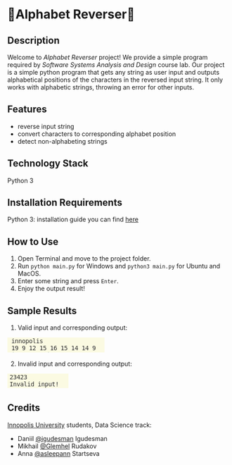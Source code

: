 # 🎀Alphabet Reverser🎀 #

## Description ##
Welcome to *Alphabet Reverser* project! We provide a simple program required by *Software Systems Analysis and Design* course lab. Our project is a simple python program that gets any string as user input and outputs alphabetical positions of the characters in the reversed input string. It only works with alphabetic strings, throwing an error for other inputs.

## Features ##
* reverse input string
* convert characters to corresponding alphabet position
* detect non-alphabeting strings

## Technology Stack ##
Python 3

## Installation Requirements ##
Python 3: installation guide you can find [here](https://wiki.python.org/moin/BeginnersGuide/Download)

## How to Use ##
1. Open Terminal and move to the project folder.
2. Run `python main.py` for Windows and `python3 main.py` for Ubuntu and MacOS.
3. Enter some string and press `Enter`.
4. Enjoy the output result!

## Sample Results ##
1. Valid input and corresponding output:

![Image](https://github.com/igudesman/alphabet_reverser/blob/master/example_test_images/valid_input.png)

2. Invalid input and corresponding output:

![Image](https://github.com/igudesman/alphabet_reverser/blob/master/example_test_images/invalid_input.png)

## Credits ##
[Innopolis University](https://innopolis.university/en/) students, Data Science track:
* Daniil [@igudesman](https://github.com/igudesman) Igudesman
* Mikhail [@Glemhel](https://github.com/Glemhel) Rudakov
* Anna [@asleepann](https://github.com/asleepann) Startseva
